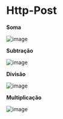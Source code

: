 # Http-Post

**Soma**

![image](https://github.com/otavioadamis/Http-Post/assets/101138037/73e7db96-87cf-437d-a3f9-c22d207e7880)


**Subtração**

![image](https://github.com/otavioadamis/Http-Post/assets/101138037/7e7f5204-c661-4b3c-9c77-51d05d9a4596)


**Divisão**

![image](https://github.com/otavioadamis/Http-Post/assets/101138037/0be5755c-6480-4b84-8052-2af690f204f4)


**Multiplicação**

![image](https://github.com/otavioadamis/Http-Post/assets/101138037/a28e29d3-cb96-4cd5-a7f1-8e190025b41a)

